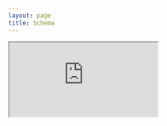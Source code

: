 ```yaml
---
layout: page
title: Schema
---
```

<div id="iframe">
<iframe src="https://docs.google.com/document/d/1p2IYkuC941Kn_YN7cQs84v6CfVT1jTm6lgnLLgaJu9U/edit"></iframe>
</div>
